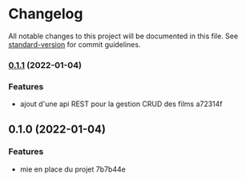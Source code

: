 # Changelog

All notable changes to this project will be documented in this file. See [standard-version](https://github.com/conventional-changelog/standard-version) for commit guidelines.

### [0.1.1](///compare/v0.1.0...v0.1.1) (2022-01-04)


### Features

* ajout d'une api REST pour la gestion CRUD des films a72314f

## 0.1.0 (2022-01-04)


### Features

* mie en place du projet 7b7b44e
